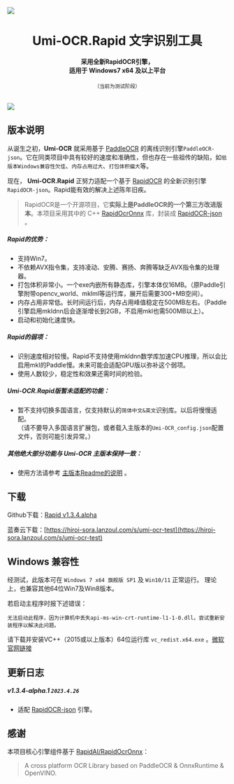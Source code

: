 ![](https://tupian.li/images/2023/04/29/644c8c105339b.png)

<h1 align="center">Umi-OCR.Rapid 文字识别工具</h1>


<div align="center">
<strong>
采用全新RapidOCR引擎，</br>
适用于 Windows7 x64 及以上平台
</strong>
  <br><br>
  <sub>（当前为测试阶段）</sub>
</div>

<br>

![](https://tupian.li/images/2023/04/29/644c8e1bb01d0.png)

## 版本说明

从诞生之初，**Umi-OCR** 就采用基于 [PaddleOCR](https://github.com/PaddlePaddle/PaddleOCR) 的离线识别引擎`PaddleOCR-json`。它在同类项目中具有较好的速度和准确性，但也存在一些祖传的缺陷，如`低版本Windows兼容性欠佳`、`内存占用过大`、`打包体积偏大`等。

现在， **Umi-OCR.Rapid** 正努力适配一个基于 [RapidOCR](https://github.com/RapidAI/RapidOCR) 的全新识别引擎`RapidOCR-json`。Rapid能有效的解决上述陈年旧疾。

> RapidOCR是一个开源项目，它**实际上是PaddleOCR的一个第三方改进版本**。本项目采用其中的 C++ [RapidOcrOnnx](https://github.com/RapidAI/RapidOcrOnnx) 库，封装成 [RapidOCR-json](https://github.com/hiroi-sora/RapidOCR-json) 。

##### Rapid的优势：

- 支持Win7。
- 不依赖AVX指令集，支持凌动、安腾、赛扬、奔腾等缺乏AVX指令集的处理器。
- 打包体积非常小。一个exe内嵌所有静态库，引擎本体仅16MB。（原Paddle引擎附带opencv_world、mklml等运行库，展开后需要300+MB空间）。
- 内存占用非常低。长时间运行后，内存占用峰值稳定在500MB左右。（Paddle引擎启用mkldnn后会逐渐增长到2GB，不启用mkl也需500MB以上）。
- 启动和初始化速度快。

##### Rapid的弱项：

- 识别速度相对较慢。Rapid不支持使用mkldnn数学库加速CPU推理，所以会比启用mkl的Paddle慢。未来可能会适配GPU版以弥补这个弱项。
- 使用人数较少，稳定性和效果还需时间的检验。

##### Umi-OCR.Rapid版暂未适配的功能：

- 暂不支持切换多国语言，仅支持默认的`简体中文&英文`识别库。以后将慢慢适配。  
  （请不要导入多国语言扩展包，或者载入主版本的`Umi-OCR_config.json`配置文件，否则可能引发异常。）

##### 其他绝大部分功能与 Umi-OCR 主版本保持一致：
- 使用方法请参考 [主版本Readme的说明](https://github.com/hiroi-sora/Umi-OCR/tree/release/1.3.4) 。

## 下载

Github下载：[Rapid v1.3.4.alpha](https://github.com/hiroi-sora/Umi-OCR/releases/tag/v1.3.4-rapid-alpha)

蓝奏云下载：[https://hiroi-sora.lanzoul.com/s/umi-ocr-test](https://hiroi-sora.lanzoul.com/s/umi-ocr-test)

## Windows 兼容性

经测试，此版本可在 `Windows 7 x64 旗舰版 SP1` 及 `Win10/11` 正常运行。
理论上，也兼容其他64位Win7及Win8版本。

若启动主程序时报下述错误：
```
无法启动此程序，因为计算机中丢失api-ms-win-crt-runtime-l1-1-0.dll。尝试重新安装程序以解决此问题。
```
请下载并安装VC++（2015或以上版本）64位运行库 `vc_redist.x64.exe` 。[微软官网链接](https://www.microsoft.com/zh-CN/download/details.aspx?id=48145) 

## 更新日志

##### v1.3.4-alpha.1 `2023.4.26`
- 适配 [RapidOCR-json](https://github.com/hiroi-sora/RapidOCR-json) 引擎。


## 感谢

本项目核心引擎组件基于 [RapidAI/RapidOcrOnnx](https://github.com/RapidAI/RapidOcrOnnx)：
> A cross platform OCR Library based on PaddleOCR & OnnxRuntime & OpenVINO.
